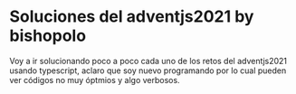 # Soluciones del adventjs2021 by bishopolo

Voy a ir solucionando poco a poco cada uno de los retos del adventjs2021 usando typescript, aclaro que soy nuevo programando por lo cual pueden ver códigos no muy óptmios y algo verbosos.

